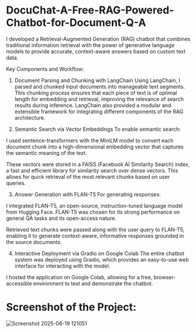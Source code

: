 # DocuChat-A-Free-RAG-Powered-Chatbot-for-Document-Q-A

I developed a Retrieval-Augmented Generation (RAG) chatbot that combines traditional information retrieval with the power of generative language models to provide accurate, context-aware answers based on custom text data.

Key Components and Workflow:
1. Document Parsing and Chunking with LangChain
Using LangChain, I parsed and chunked input documents into manageable text segments. This chunking process ensures that each piece of text is of optimal length for embedding and retrieval, improving the relevance of search results during inference. LangChain also provided a modular and extensible framework for integrating different components of the RAG architecture.

2. Semantic Search via Vector Embeddings
To enable semantic search:

I used sentence-transformers with the MiniLM model to convert each document chunk into a high-dimensional embedding vector that captures the semantic meaning of the text.

These vectors were stored in a FAISS (Facebook AI Similarity Search) index, a fast and efficient library for similarity search over dense vectors. This allows for quick retrieval of the most relevant chunks based on user queries.

3. Answer Generation with FLAN-T5
For generating responses:

I integrated FLAN-T5, an open-source, instruction-tuned language model from Hugging Face. FLAN-T5 was chosen for its strong performance on general QA tasks and its open-access nature.

Retrieved text chunks were passed along with the user query to FLAN-T5, enabling it to generate context-aware, informative responses grounded in the source documents.

4. Interactive Deployment via Gradio on Google Colab
The entire chatbot system was deployed using Gradio, which provides an easy-to-use web interface for interacting with the model.

I hosted the application on Google Colab, allowing for a free, browser-accessible environment to test and demonstrate the chatbot.

# Screenshot of the Project:

![Screenshot 2025-06-19 121051](https://github.com/user-attachments/assets/1dcc417a-d240-4a16-9d35-259f4fd9068a)
